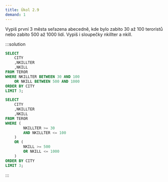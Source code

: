 ```yaml
---
title: Úkol 2.9
demand: 1
---
```


Vypiš první 3 města seřazena abecedně, kde bylo zabito 30 až 100 teroristů nebo zabito 500 až 1000 lidí. Vypiš i sloupečky nkillter a nkill.

:::solution

```sql
SELECT 
    CITY
    ,NKILLTER
    ,NKILL
FROM TEROR
WHERE NKILLTER BETWEEN 30 AND 100
    OR NKILL BETWEEN 500 AND 1000
ORDER BY CITY
LIMIT 3;
```

```sql
SELECT 
    CITY
    ,NKILLTER
    ,NKILL
FROM TEROR
WHERE (
        NKILLTER >= 30
        AND NKILLTER <= 100
    )
    OR (
        NKILL >= 500
        OR NKILL <= 1000
    )
ORDER BY CITY
LIMIT 3;
```

:::
